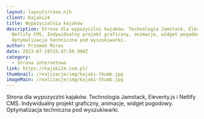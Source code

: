```yaml
---
layout: layouts/case.njk
client: Kajaki24
title: Wypożyczalnia kajaków
description: Strona dla wypozyczlni kajaków. Technologia Jamstack, Eleventy.js i
  Netlify CMS. Indywidualny projekt graficzny, animacje, widget pogodowy.
  Optymalizacja techniczna pod wyszukiwarki.
author: Przemek Miros
date: 2023-07-19T15:47:50.998Z
category:
  - Strona internetowa
link: https://kajaki24.com.pl/
thumbnail: /realizacje/img/kajaki-thumb.jpg
imageMain: /realizacje/img/kajaki-thumb.jpg
---
```

Strona dla wypozyczlni kajaków. Technologia Jamstack, Eleventy.js i Netlify CMS. Indywidualny projekt graficzny, animacje, widget pogodowy. Optymalizacja techniczna pod wyszukiwarki.